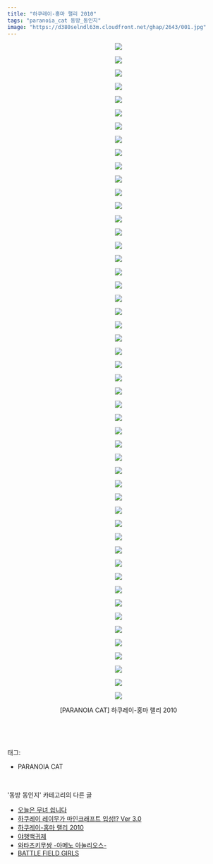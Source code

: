 ```yaml
---
title: "하쿠레이-홍마 랠리 2010"
tags: "paranoia_cat 동방_동인지"
image: "https://d380selndl63m.cloudfront.net/ghap/2643/001.jpg"
---
```

<div class="article">
<p style="text-align: center; clear: none; float: none;"><img src="{{ site.imgserver5 }}/ghap/2643/001.jpg"/></p>
<p style="text-align: center; clear: none; float: none;"><img src="{{ site.imgserver5 }}/ghap/2643/002.jpg"/></p>
<p style="text-align: center; clear: none; float: none;"><img src="{{ site.imgserver5 }}/ghap/2643/003.jpg"/></p>
<p style="text-align: center; clear: none; float: none;"><img src="{{ site.imgserver5 }}/ghap/2643/004.jpg"/></p>
<p style="text-align: center; clear: none; float: none;"><img src="{{ site.imgserver5 }}/ghap/2643/005.jpg"/></p>
<p style="text-align: center; clear: none; float: none;"><img src="{{ site.imgserver5 }}/ghap/2643/006.jpg"/></p>
<p style="text-align: center; clear: none; float: none;"><img src="{{ site.imgserver5 }}/ghap/2643/007.jpg"/></p>
<p style="text-align: center; clear: none; float: none;"><img src="{{ site.imgserver5 }}/ghap/2643/008.jpg"/></p>
<p style="text-align: center; clear: none; float: none;"><img src="{{ site.imgserver5 }}/ghap/2643/009.jpg"/></p>
<p style="text-align: center; clear: none; float: none;"><img src="{{ site.imgserver5 }}/ghap/2643/010.jpg"/></p>
<p style="text-align: center; clear: none; float: none;"><img src="{{ site.imgserver5 }}/ghap/2643/011.jpg"/></p>
<p style="text-align: center; clear: none; float: none;"><img src="{{ site.imgserver5 }}/ghap/2643/012.jpg"/></p>
<p style="text-align: center; clear: none; float: none;"><img src="{{ site.imgserver5 }}/ghap/2643/013.jpg"/></p>
<p style="text-align: center; clear: none; float: none;"><img src="{{ site.imgserver5 }}/ghap/2643/014.jpg"/></p>
<p style="text-align: center; clear: none; float: none;"><img src="{{ site.imgserver5 }}/ghap/2643/015.jpg"/></p>
<p style="text-align: center; clear: none; float: none;"><img src="{{ site.imgserver5 }}/ghap/2643/016.jpg"/></p>
<p style="text-align: center; clear: none; float: none;"><img src="{{ site.imgserver5 }}/ghap/2643/017.jpg"/></p>
<p style="text-align: center; clear: none; float: none;"><img src="{{ site.imgserver5 }}/ghap/2643/018.jpg"/></p>
<p style="text-align: center; clear: none; float: none;"><img src="{{ site.imgserver5 }}/ghap/2643/019.jpg"/></p>
<p style="text-align: center; clear: none; float: none;"><img src="{{ site.imgserver5 }}/ghap/2643/020.jpg"/></p>
<p style="text-align: center; clear: none; float: none;"><img src="{{ site.imgserver5 }}/ghap/2643/021.jpg"/></p>
<p style="text-align: center; clear: none; float: none;"><img src="{{ site.imgserver5 }}/ghap/2643/022.jpg"/></p>
<p style="text-align: center; clear: none; float: none;"><img src="{{ site.imgserver5 }}/ghap/2643/023.jpg"/></p>
<p style="text-align: center; clear: none; float: none;"><img src="{{ site.imgserver5 }}/ghap/2643/024.jpg"/></p>
<p style="text-align: center; clear: none; float: none;"><img src="{{ site.imgserver5 }}/ghap/2643/025.jpg"/></p>
<p style="text-align: center; clear: none; float: none;"><img src="{{ site.imgserver5 }}/ghap/2643/026.jpg"/></p>
<p style="text-align: center; clear: none; float: none;"><img src="{{ site.imgserver5 }}/ghap/2643/027.jpg"/></p>
<p style="text-align: center; clear: none; float: none;"><img src="{{ site.imgserver5 }}/ghap/2643/028.jpg"/></p>
<p style="text-align: center; clear: none; float: none;"><img src="{{ site.imgserver5 }}/ghap/2643/029.jpg"/></p>
<p style="text-align: center; clear: none; float: none;"><img src="{{ site.imgserver5 }}/ghap/2643/030.jpg"/></p>
<p style="text-align: center; clear: none; float: none;"><img src="{{ site.imgserver5 }}/ghap/2643/031.jpg"/></p>
<p style="text-align: center; clear: none; float: none;"><img src="{{ site.imgserver5 }}/ghap/2643/032.jpg"/></p>
<p style="text-align: center; clear: none; float: none;"><img src="{{ site.imgserver5 }}/ghap/2643/033.jpg"/></p>
<p style="text-align: center; clear: none; float: none;"><img src="{{ site.imgserver5 }}/ghap/2643/034.jpg"/></p>
<p style="text-align: center; clear: none; float: none;"><img src="{{ site.imgserver5 }}/ghap/2643/035.jpg"/></p>
<p style="text-align: center; clear: none; float: none;"><img src="{{ site.imgserver5 }}/ghap/2643/036.jpg"/></p>
<p style="text-align: center; clear: none; float: none;"><img src="{{ site.imgserver5 }}/ghap/2643/037.jpg"/></p>
<p style="text-align: center; clear: none; float: none;"><img src="{{ site.imgserver5 }}/ghap/2643/038.jpg"/></p>
<p style="text-align: center; clear: none; float: none;"><img src="{{ site.imgserver5 }}/ghap/2643/039.jpg"/></p>
<p style="text-align: center; clear: none; float: none;"><img src="{{ site.imgserver5 }}/ghap/2643/040.jpg"/></p>
<p style="text-align: center; clear: none; float: none;"><img src="{{ site.imgserver5 }}/ghap/2643/041.jpg"/></p>
<p style="text-align: center; clear: none; float: none;"><img src="{{ site.imgserver5 }}/ghap/2643/042.jpg"/></p>
<p style="text-align: center; clear: none; float: none;"><img src="{{ site.imgserver5 }}/ghap/2643/043.jpg"/></p>
<p style="text-align: center; clear: none; float: none;"><img src="{{ site.imgserver5 }}/ghap/2643/044.jpg"/></p>
<p style="text-align: center; clear: none; float: none;"><img src="{{ site.imgserver5 }}/ghap/2643/045.jpg"/></p>
<p style="text-align: center; clear: none; float: none;"><img src="{{ site.imgserver5 }}/ghap/2643/046.jpg"/></p>
<p style="text-align: center; clear: none; float: none;"><img src="{{ site.imgserver5 }}/ghap/2643/047.jpg"/></p>
<p style="text-align: center; clear: none; float: none;"><img src="{{ site.imgserver5 }}/ghap/2643/048.jpg"/></p>
<p style="text-align: center; clear: none; float: none;"><img src="{{ site.imgserver5 }}/ghap/2643/049.jpg"/></p>
<p style="text-align: center; clear: none; float: none;"><img src="{{ site.imgserver5 }}/ghap/2643/050.jpg"/></p>
<p style="text-align: center; clear: none; float: none;">[PARANOIA CAT] 하쿠레이-홍마 랠리 2010</p>
<p><br/></p>
</div><br/>
<div class="tagTrail">
<p>태그: </p>
<ul>
<li>PARANOIA CAT</li>
</ul>
</div><br/>
<div class="another">
<p>'동방 동인지' 카테고리의 다른 글</p>
<ul>
<li><a href="/ghap_2646">오늘은 무녀 쉽니다</a></li>
<li><a href="/ghap_2645">하쿠레이 레이무가 마인크래프트 입성!? Ver 3.0</a></li>
<li><a href="/ghap_2643">하쿠레이-홍마 랠리 2010</a></li>
<li><a href="/ghap_2642">야행백귀제</a></li>
<li><a href="/ghap_2641">와타츠키무쌍 -아메노 아눌리오스-</a></li>
<li><a href="/ghap_2640">BATTLE FIELD GIRLS</a></li>
</ul>
</div><br/>
<div class="cb_module cb_fluid">
<div class="cb_wrt cb_profile">
</div><!-- commentList close -->
</div><br/>
